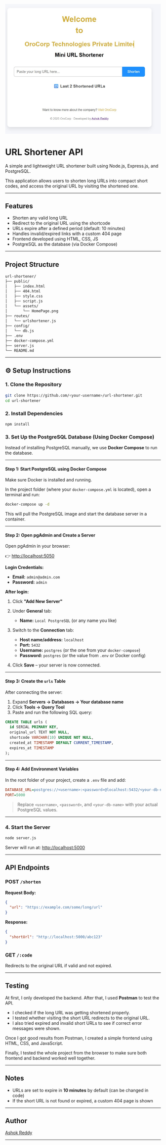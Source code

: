 ![Project Banner](https://raw.githubusercontent.com/Cheluri-AshokReddy/url-shortener/main/public/assets/HomePage.jpg)

#  URL Shortener API

A simple and lightweight URL shortener built using Node.js, Express.js, and PostgreSQL.

This application allows users to shorten long URLs into compact short codes, and access the original URL by visiting the shortened one.

---

##  Features

* Shorten any valid long URL
* Redirect to the original URL using the shortcode
* URLs expire after a defined period (default: 10 minutes)
* Handles invalid/expired links with a custom 404 page
* Frontend developed using HTML, CSS, JS
* PostgreSQL as the database (via Docker Compose)

---

##  Project Structure

```
url-shortener/
├── public/                   
│   ├── index.html            
│   ├── 404.html             
│   ├── style.css             
│   ├── script.js             
│   └── assets/
│       └── HomePage.png      
├── routes/
│   └── urlshortener.js       
├── config/
│   └── db.js                
├── .env                     
├── docker-compose.yml        
├── server.js                 
└── README.md                

```

---

## ⚙ Setup Instructions

### 1. Clone the Repository

```bash
git clone https://github.com/<your-username>/url-shortener.git
cd url-shortener
```

### 2. Install Dependencies

```bash
npm install
```

### 3. Set Up the PostgreSQL Database (Using Docker Compose)

Instead of installing PostgreSQL manually, we use **Docker Compose** to run the database.

---

####  Step 1: Start PostgreSQL using Docker Compose

Make sure Docker is installed and running.

In the project folder (where your `docker-compose.yml` is located), open a terminal and run:

```bash
docker-compose up -d
```

This will pull the PostgreSQL image and start the database server in a container.

---

####  Step 2: Open pgAdmin and Create a Server

Open pgAdmin in your browser:

👉 [http://localhost:5050](http://localhost:5050)

**Login Credentials:**

* **Email:** `admin@admin.com`
* **Password:** `admin`

**After login:**

1. Click **"Add New Server"**
2. Under **General** tab:

   * **Name:** `Local PostgreSQL` (or any name you like)
3. Switch to the **Connection** tab:

   * **Host name/address:** `localhost`
   * **Port:** `5432`
   * **Username:** `postgres` (or the one from your `docker-compose`)
   * **Password:** `postgres` (or the value from `.env` or Docker config)
4. Click **Save** – your server is now connected.

---

####  Step 3: Create the `urls` Table

After connecting the server:

1. Expand **Servers → Databases → Your database name**
2. Click **Tools → Query Tool**
3. Paste and run the following SQL query:

```sql
CREATE TABLE urls (
  id SERIAL PRIMARY KEY,
  original_url TEXT NOT NULL,
  shortcode VARCHAR(10) UNIQUE NOT NULL,
  created_at TIMESTAMP DEFAULT CURRENT_TIMESTAMP,
  expires_at TIMESTAMP
);
```

---

####  Step 4: Add Environment Variables

In the root folder of your project, create a `.env` file and add:

```ini
DATABASE_URL=postgres://<username>:<password>@localhost:5432/<your-db-name>
PORT=5000
```

>  Replace `<username>`, `<password>`, and `<your-db-name>` with your actual PostgreSQL values.

---

### 4. Start the Server

```bash
node server.js
```

Server will run at: [http://localhost:5000](http://localhost:5000)

---

##  API Endpoints

### POST `/shorten`

**Request Body:**

```json
{
  "url": "https://example.com/some/long/url"
}
```

**Response:**

```json
{
  "shortUrl": "http://localhost:5000/abc123"
}
```

### GET `/:code`

Redirects to the original URL if valid and not expired.

---

##  Testing

At first, I only developed the backend. After that, I used **Postman** to test the API.

- I checked if the long URL was getting shortened properly.
- I tested whether visiting the short URL redirects to the original URL.
- I also tried expired and invalid short URLs to see if correct error messages were shown.

Once I got good results from Postman, I created a simple frontend using HTML, CSS, and JavaScript.

Finally, I tested the whole project from the browser to make sure both frontend and backend worked well together.


---



##  Notes

* URLs are set to expire in **10 minutes** by default (can be changed in code)
* If the short URL is not found or expired, a custom 404 page is shown

---

##  Author

 [Ashok Reddy](https://www.linkedin.com/in/ashokreddycheluri-740603235/)

---
